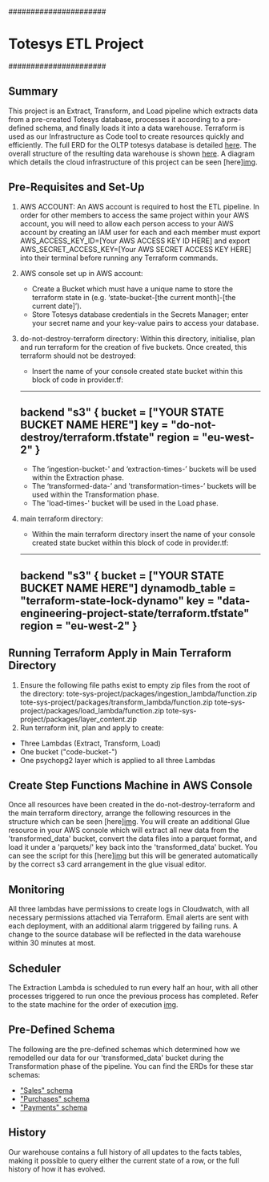 ######################
# Totesys ETL Project 
######################

## Summary

This project is an Extract, Transform, and Load pipeline which extracts data from a pre-created Totesys database, processes it according to a pre-defined schema, and finally loads it into a data warehouse. Terraform is used as our Infrastructure as Code tool to create resources quickly and efficiently. The full ERD for the OLTP totesys database is detailed [here](https://dbdiagram.io/d/6332fecf7b3d2034ffcaaa92). The overall structure of the resulting data warehouse is shown [here](https://dbdiagram.io/d/63a19c5399cb1f3b55a27eca). A diagram which details the cloud infrastructure of this project can be seen [here][img](./etl_cloud_infrastructure.png).

## Pre-Requisites and Set-Up 

1. AWS ACCOUNT: An AWS account is required to host the ETL pipeline. In order for other members to access the same project within your AWS account, you will need to allow each person access to your AWS account by creating an IAM user for each and each member must export AWS_ACCESS_KEY_ID=[Your AWS ACCESS KEY ID HERE] and export AWS_SECRET_ACCESS_KEY=[Your AWS SECRET ACCESS KEY HERE] into their terminal before running any Terraform commands. 

2. AWS console set up in AWS account: 
      + Create a Bucket which must have a unique name to store the terraform state in (e.g. ‘state-bucket-[the current month]-[the current date]’). 
      + Store Totesys database credentials in the Secrets Manager; enter your secret name and your key-value pairs to access your database.

3. do-not-destroy-terraform directory: Within this directory, initialise, plan and run terraform for the creation of five buckets. Once created, this terraform should not be 
  destroyed: 
      + Insert the name of your console created state bucket within this block of code in provider.tf:
     --------------------------------------------------------------------
      backend "s3" {
      bucket         = ["YOUR STATE BUCKET NAME HERE"]
      key            = "do-not-destroy/terraform.tfstate"
      region         = "eu-west-2"
      } 
    ----------------------------------------------------------------------
      + The ‘ingestion-bucket-' and ‘extraction-times-’ buckets will be used within the Extraction phase. 
      + The ‘transformed-data-’ and 'transformation-times-’ buckets will be used within the Transformation phase. 
      + The 'load-times-' bucket will be used in the Load phase.
  
4. main terraform directory: 
      + Within the main terraform directory insert the name of your console created state bucket within this block of code in provider.tf:
     --------------------------------------------------------------------
    backend "s3" {
    bucket         = ["YOUR STATE BUCKET NAME HERE"]
    dynamodb_table = "terraform-state-lock-dynamo"
    key            = "data-engineering-project-state/terraform.tfstate"
    region         = "eu-west-2"
    }
    ----------------------------------------------------------------------

## Running Terraform Apply in Main Terraform Directory

1. Ensure the following file paths exist to empty zip files from the root of the directory:
tote-sys-project/packages/ingestion_lambda/function.zip
tote-sys-project/packages/transform_lambda/function.zip
tote-sys-project/packages/load_lambda/function.zip
tote-sys-project/packages/layer_content.zip
2. Run terraform init, plan and apply to create:
+ Three Lambdas (Extract, Transform, Load)
+ One bucket ("code-bucket-")
+ One psychopg2 layer which is applied to all three Lambdas

## Create Step Functions Machine in AWS Console

Once all resources have been created in the do-not-destroy-terraform and the main terraform directory, arrange the following resources in the structure which can be seen [here][img](./state_machine.png). You will create an additional Glue resource in your AWS console which will extract all new data from the 'transformed_data' bucket, convert the data files into a parquet format, and load it under a 'parquets/' key back into the 'transformed_data' bucket. You can see the script for this [here][img](./glue_script.png) but this will be generated automatically by the correct s3 card arrangement in the glue visual editor.

## Monitoring

All three lambdas have permissions to create logs in Cloudwatch, with all necessary permissions attached via Terraform. Email alerts are sent with each deployment, with an additional alarm triggered by failing runs. A change to the source database will be reflected in the data warehouse within 30 minutes at most.

## Scheduler 
The Extraction Lambda is scheduled to run every half an hour, with all other processes triggered to run once the previous process has completed. Refer to the state machine for the order of execution [img](./state_machine.png). 

## Pre-Defined Schema

The following are the pre-defined schemas which determined how we remodelled our data for our 'transformed_data' bucket during the Transformation phase of the pipeline. You can find the ERDs for these star schemas:
 - ["Sales" schema](https://dbdiagram.io/d/637a423fc9abfc611173f637)
 - ["Purchases" schema](https://dbdiagram.io/d/637b3e8bc9abfc61117419ee)
 - ["Payments" schema](https://dbdiagram.io/d/637b41a5c9abfc6111741ae8)

## History

Our warehouse contains a full history of all updates to the facts tables, making it possible to query either the current state of a row, or the full history
of how it has evolved.
